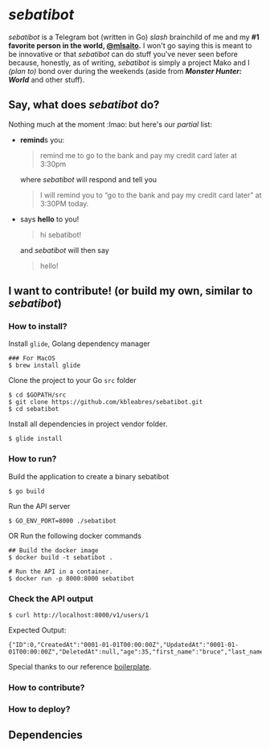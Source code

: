 # *sebatibot*

*sebatibot* is a Telegram bot (written in Go) *slash* brainchild of me and my **#1 favorite person in the world, [@mlsaito](https://github.com/mlsaito).** I won't go saying this is meant to be innovative or that *sebatibot* can do stuff you've never seen before because, honestly, as of writing, *sebatibot* is simply a project Mako and I *(plan to)* bond over during the weekends (aside from *__Monster Hunter: World__* and other stuff).

## Say, what does *sebatibot* do?

Nothing much at the moment :lmao: but here's our *partial* list:
- **remind**s you:

  > remind me to go to the bank and pay my credit card later at 3:30pm

  where *sebatibot* will respond and tell you

  > I will remind you to “go to the bank and pay my credit card later” at 3:30PM today.

- says **hello** to you!

  > hi sebatibot!

  and *sebatibot* will then say

  > hello!

## I want to contribute! (or build my own, similar to *sebatibot*)
### How to install?

Install `glide`, Golang dependency manager

```
### For MacOS
$ brew install glide
```

Clone the project to your Go `src` folder

```
$ cd $GOPATH/src
$ git clone https://github.com/kbleabres/sebatibot.git
$ cd sebatibot
```

Install all dependencies in project vendor folder.

```
$ glide install
```

### How to run?
Build the application to create a binary sebatibot

```
$ go build
```

Run the API server

```
$ GO_ENV_PORT=8000 ./sebatibot
```

OR Run the following docker commands

```
## Build the docker image
$ docker build -t sebatibot .

# Run the API in a container.
$ docker run -p 8000:8000 sebatibot
```

### Check the API output
```
$ curl http://localhost:8000/v1/users/1
```
Expected Output:

```
{"ID":0,"CreatedAt":"0001-01-01T00:00:00Z","UpdatedAt":"0001-01-01T00:00:00Z","DeletedAt":null,"age":35,"first_name":"bruce","last_name":"wayne"}
```

Special thanks to our reference [boilerplate](https://github.com/sjoshi6/go-rest-api-boilerplate).

### How to contribute?
### How to deploy?

## Dependencies


